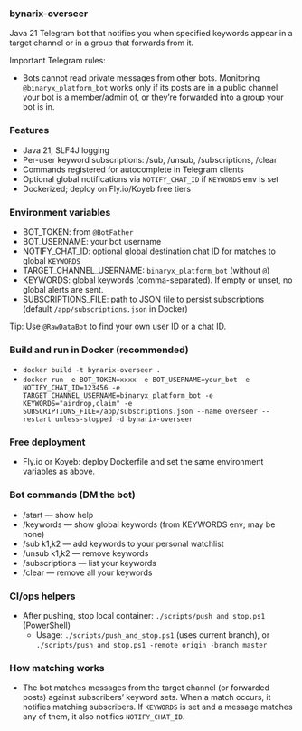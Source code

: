 ### bynarix-overseer
Java 21 Telegram bot that notifies you when specified keywords appear in a target channel or in a group that forwards from it.

Important Telegram rules:
- Bots cannot read private messages from other bots. Monitoring `@binaryx_platform_bot` works only if its posts are in a public channel your bot is a member/admin of, or they’re forwarded into a group your bot is in.

### Features
- Java 21, SLF4J logging
- Per-user keyword subscriptions: /sub, /unsub, /subscriptions, /clear
- Commands registered for autocomplete in Telegram clients
- Optional global notifications via `NOTIFY_CHAT_ID` if `KEYWORDS` env is set
- Dockerized; deploy on Fly.io/Koyeb free tiers

### Environment variables
- BOT_TOKEN: from `@BotFather`
- BOT_USERNAME: your bot username
- NOTIFY_CHAT_ID: optional global destination chat ID for matches to global `KEYWORDS`
- TARGET_CHANNEL_USERNAME: `binaryx_platform_bot` (without `@`)
- KEYWORDS: global keywords (comma-separated). If empty or unset, no global alerts are sent.
- SUBSCRIPTIONS_FILE: path to JSON file to persist subscriptions (default `/app/subscriptions.json` in Docker)

Tip: Use `@RawDataBot` to find your own user ID or a chat ID.

### Build and run in Docker (recommended)
- `docker build -t bynarix-overseer .`
- `docker run -e BOT_TOKEN=xxxx -e BOT_USERNAME=your_bot -e NOTIFY_CHAT_ID=123456 -e TARGET_CHANNEL_USERNAME=binaryx_platform_bot -e KEYWORDS="airdrop,claim" -e SUBSCRIPTIONS_FILE=/app/subscriptions.json --name overseer --restart unless-stopped -d bynarix-overseer`

### Free deployment
- Fly.io or Koyeb: deploy Dockerfile and set the same environment variables as above.

### Bot commands (DM the bot)
- /start — show help
- /keywords — show global keywords (from KEYWORDS env; may be none)
- /sub k1,k2 — add keywords to your personal watchlist
- /unsub k1,k2 — remove keywords
- /subscriptions — list your keywords
- /clear — remove all your keywords

### CI/ops helpers
- After pushing, stop local container: `./scripts/push_and_stop.ps1` (PowerShell)
  - Usage: `./scripts/push_and_stop.ps1` (uses current branch), or `./scripts/push_and_stop.ps1 -remote origin -branch master`

### How matching works
- The bot matches messages from the target channel (or forwarded posts) against subscribers’ keyword sets. When a match occurs, it notifies matching subscribers. If `KEYWORDS` is set and a message matches any of them, it also notifies `NOTIFY_CHAT_ID`.
